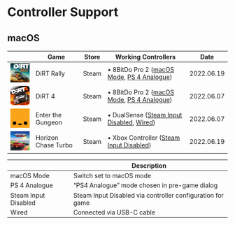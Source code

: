 # Controller Support

## macOS

|                                                                                            | Game                | Store | Working Controllers                                                         | Date       |
| ------------------------------------------------------------------------------------------ | ------------------- | ----- | --------------------------------------------------------------------------- | ---------- |
| <img src="Pictures/DiRT Rally.png" alt="DiRT Rally" style="zoom:20%;" />                   | DiRT Rally          | Steam | • 8BitDo Pro 2 ([macOS Mode](#macos-mode), [PS 4 Analogue](ps-4-analogue))  | 2022.06.19 |
| <img src="Pictures/DiRT 4.png" alt="DiRT 4" style="zoom:20%;" />                           | DiRT 4              | Steam | • 8BitDo Pro 2 ([macOS Mode](#macos-mode), [PS 4 Analogue](ps-4-analogue))  | 2022.06.07 |
| <img src="Pictures/Enter the Gungeon.png" alt="Enter the Gungeon" style="zoom:20%;" />     | Enter the Gungeon   | Steam | • DualSense ([Steam Input Disabled](steam-input-disabled), [Wired](#wired)) | 2022.06.07 |
| <img src="Pictures/Horizon Chase Turbo.png" alt="Horizon Chase Turbo" style="zoom:20%;" /> | Horizon Chase Turbo | Steam | • Xbox Controller ([Steam Input Disabled](steam-input-disabled))            | 2022.06.19 |

|                                                         | Description                                                |
| ------------------------------------------------------- | ---------------------------------------------------------- |
| <a name="macos-mode">macOS Mode</a>                     | Switch set to macOS mode                                   |
| <a name="ps-4-analogue">PS 4 Analogue</a>               | “PS4 Analogue” mode chosen in pre-game dialog              |
| <a name="steam-input-disabled">Steam Input Disabled</a> | Steam Input Disabled via controller configuration for game |
| <a name="wired">Wired</a>                               | Connected via USB-C cable                                  |
